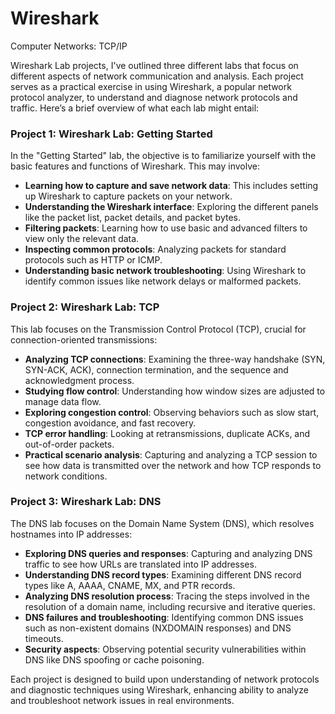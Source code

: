 # Wireshark
Computer Networks: TCP/IP 

Wireshark Lab projects, I've outlined three different labs that focus on different aspects of network communication and analysis. Each project serves as a practical exercise in using Wireshark, a popular network protocol analyzer, to understand and diagnose network protocols and traffic. Here’s a brief overview of what each lab might entail:

### Project 1: Wireshark Lab: Getting Started
In the "Getting Started" lab, the objective is to familiarize yourself with the basic features and functions of Wireshark. This may involve:
- **Learning how to capture and save network data**: This includes setting up Wireshark to capture packets on your network.
- **Understanding the Wireshark interface**: Exploring the different panels like the packet list, packet details, and packet bytes.
- **Filtering packets**: Learning how to use basic and advanced filters to view only the relevant data.
- **Inspecting common protocols**: Analyzing packets for standard protocols such as HTTP or ICMP.
- **Understanding basic network troubleshooting**: Using Wireshark to identify common issues like network delays or malformed packets.

### Project 2: Wireshark Lab: TCP
This lab focuses on the Transmission Control Protocol (TCP), crucial for connection-oriented transmissions:
- **Analyzing TCP connections**: Examining the three-way handshake (SYN, SYN-ACK, ACK), connection termination, and the sequence and acknowledgment process.
- **Studying flow control**: Understanding how window sizes are adjusted to manage data flow.
- **Exploring congestion control**: Observing behaviors such as slow start, congestion avoidance, and fast recovery.
- **TCP error handling**: Looking at retransmissions, duplicate ACKs, and out-of-order packets.
- **Practical scenario analysis**: Capturing and analyzing a TCP session to see how data is transmitted over the network and how TCP responds to network conditions.

### Project 3: Wireshark Lab: DNS
The DNS lab focuses on the Domain Name System (DNS), which resolves hostnames into IP addresses:
- **Exploring DNS queries and responses**: Capturing and analyzing DNS traffic to see how URLs are translated into IP addresses.
- **Understanding DNS record types**: Examining different DNS record types like A, AAAA, CNAME, MX, and PTR records.
- **Analyzing DNS resolution process**: Tracing the steps involved in the resolution of a domain name, including recursive and iterative queries.
- **DNS failures and troubleshooting**: Identifying common DNS issues such as non-existent domains (NXDOMAIN responses) and DNS timeouts.
- **Security aspects**: Observing potential security vulnerabilities within DNS like DNS spoofing or cache poisoning.

Each project is designed to build upon understanding of network protocols and diagnostic techniques using Wireshark, enhancing ability to analyze and troubleshoot network issues in real environments.

